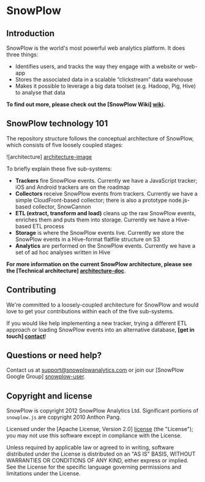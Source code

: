 # SnowPlow

## Introduction

SnowPlow is the world's most powerful web analytics platform. It does three things:

* Identifies users, and tracks the way they engage with a website or web-app
* Stores the associated data in a scalable “clickstream” data warehouse
* Makes it possible to leverage a big data toolset (e.g. Hadoop, Pig, Hive) to analyse that data

**To find out more, please check out the [SnowPlow Wiki] [wiki].**

## SnowPlow technology 101

The repository structure follows the conceptual architecture of SnowPlow, which consists of five loosely coupled stages:

![architecture] [architecture-image]

To briefly explain these five sub-systems:

* **Trackers** fire SnowPlow events. Currently we have a JavaScript tracker; iOS and Android trackers are on the roadmap
* **Collectors** receive SnowPlow events from trackers. Currently we have a simple CloudFront-based collector; there is also a prototype node.js-based collector, SnowCannon
* **ETL (extract, transform and load)** cleans up the raw SnowPlow events, enriches them and puts them into storage. Currently we have a Hive-based ETL process
* **Storage** is where the SnowPlow events live. Currently we store the SnowPlow events in a Hive-format flatfile structure on S3
* **Analytics** are performed on the SnowPlow events. Currently we have a set of ad hoc analyses written in Hive 

**For more information on the current SnowPlow architecture, please see the [Technical architecture] [architecture-doc]**.

## Contributing

We're committed to a loosely-coupled architecture for SnowPlow and would love to get your contributions within each of the five sub-systems.

If you would like help implementing a new tracker, trying a different ETL approach or loading SnowPlow events into an alternative database, **[get in touch] [contact]**!

## Questions or need help?

Contact us at support@snowplowanalytics.com or join our [SnowPlow Google Group] [snowplow-user].

## Copyright and license

SnowPlow is copyright 2012 SnowPlow Analytics Ltd. Significant portions of `snowplow.js`
are copyright 2010 Anthon Pang.

Licensed under the [Apache License, Version 2.0] [license] (the "License");
you may not use this software except in compliance with the License.

Unless required by applicable law or agreed to in writing, software
distributed under the License is distributed on an "AS IS" BASIS,
WITHOUT WARRANTIES OR CONDITIONS OF ANY KIND, either express or implied.
See the License for the specific language governing permissions and
limitations under the License.

[wiki]: https://github.com/snowplow/snowplow/wiki
[architecture-image]: https://github.com/snowplow/snowplow/raw/master/architecture.png
[architecture-doc]: https://github.com/snowplow/snowplow/wiki/Technical-architecture
[contact]: mailto:contribute@snowplowanalytics.com
[license]: http://www.apache.org/licenses/LICENSE-2.0
[snowplow-user]: https://groups.google.com/d/forum/snowplow-user